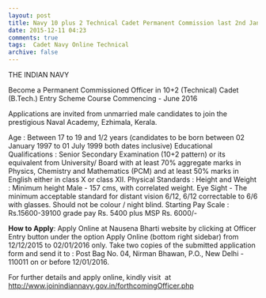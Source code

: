 ```yaml
---
layout: post
title: Navy 10 plus 2 Technical Cadet Permanent Commission last 2nd Jan-2016   
date: 2015-12-11 04:23
comments: true
tags:  Cadet Navy Online Technical 
archive: false
---
```

THE INDIAN NAVY
 

Become a Permanent Commissioned Officer in 10+2 (Technical) Cadet (B.Tech.) Entry Scheme Course Commencing - June 2016 


Applications are invited from unmarried male candidates to join the prestigious Naval Academy, Ezhimala, Kerala.   

Age : Between 17 to 19 and 1/2 years (candidates to be born between 02 January 1997 to 01 July 1999 both dates inclusive) 
Educational Qualifications : Senior Secondary Examination (10+2 pattern) or its equivalent from University/ Board with at least 70% aggregate marks in Physics, Chemistry and Mathematics (PCM) and at least 50% marks in English either in class X or class XII.
Physical Standards : Height and Weight : Minimum height Male - 157 cms, with correlated weight. Eye Sight - The minimum acceptable standard for distant vision 6/12, 6/12 correctable to 6/6 with glasses. Should not be colour / night blind.
Starting Pay Scale : Rs.15600-39100 grade pay Rs. 5400 plus MSP Rs. 6000/- 

**How to Apply**: Apply Online at Nausena Bharti website by clicking at Officer Entry button under the option Apply Online (bottom right sidebar) from 12/12/2015 to 02/01/2016 only. Take two copies of the submitted application form and send it to : Post Bag No. 04, Nirman Bhawan, P.O., New Delhi - 110011 on or before 12/01/2016.



For further details and apply online, kindly visit  at <http://www.joinindiannavy.gov.in/forthcomingOfficer.php>



